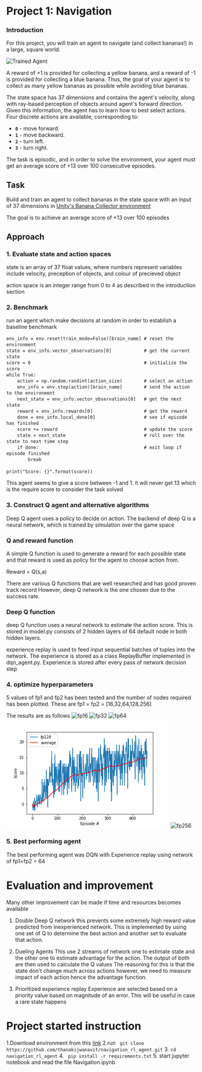 [//]: # (Image References)

[image1]: https://user-images.githubusercontent.com/10624937/42135619-d90f2f28-7d12-11e8-8823-82b970a54d7e.gif "Trained Agent"

# Project 1: Navigation

### Introduction

For this project, you will train an agent to navigate (and collect bananas!) in a large, square world.  

![Trained Agent][image1]

A reward of +1 is provided for collecting a yellow banana, and a reward of -1 is provided for collecting a blue banana.  Thus, the goal of your agent is to collect as many yellow bananas as possible while avoiding blue bananas.  

The state space has 37 dimensions and contains the agent's velocity, along with ray-based perception of objects around agent's forward direction.  Given this information, the agent has to learn how to best select actions.  Four discrete actions are available, corresponding to:
- **`0`** - move forward.
- **`1`** - move backward.
- **`2`** - turn left.
- **`3`** - turn right.

The task is episodic, and in order to solve the environment, your agent must get an average score of +13 over 100 consecutive episodes.

## Task
Build and train an agent to collect bananas in the state space with an input of 37 dimensions in
[Unity's Banana Collector environment](https://github.com/Unity-Technologies/ml-agents/blob/master/docs/Learning-Environment-Examples.md#banana-collector)

The goal is to achieve an average score of +13 over 100 episodes

## Approach

### 1. Evaluate state and action spaces
state is an array of 37 float values, where numbers represent variables include velocity, preception of objects, and colour of precieved object

action space is an integer range from 0 to 4 as described in the introduction section

### 2. Benchmark
run an agent which make decisions at random in order to establish a baseline benchmark
```
env_info = env.reset(train_mode=False)[brain_name] # reset the environment
state = env_info.vector_observations[0]            # get the current state
score = 0                                          # initialize the score
while True:
    action = np.random.randint(action_size)        # select an action
    env_info = env.step(action)[brain_name]        # send the action to the environment
    next_state = env_info.vector_observations[0]   # get the next state
    reward = env_info.rewards[0]                   # get the reward
    done = env_info.local_done[0]                  # see if episode has finished
    score += reward                                # update the score
    state = next_state                             # roll over the state to next time step
    if done:                                       # exit loop if episode finished
        break
    
print("Score: {}".format(score)) 
```
This agent seems to give a score between -1 and 1. it will never get 13 which is the require score to consider the task solved

### 3. Construct Q agent and alternative algorithms

Deep Q agent uses a policy to decide on action. The backend of deep Q is a neural network,
which is trained by simulation over the game space

### Q and reward function
A simple Q function is used to generate a reward for each possible state and that reward is used as policy for the agent to choose action from.

Reward = Q(s,a)

There are various Q functions that are well researched and has good proven track record
However, deep Q network is the one chosen due to the success rate.

### Deep Q function
deep Q function uses a neural network to estimate the action score. This is stored in model.py consists of 2 hidden layers of 64 default node in both hidden layers.

experience replay is used to feed input sequential batches of tuples into the network. The experience is stored as a class ReplayBuffer implemented in dqn_agent.py. Experience is stored after every pass of network decision step

### 4. optimize hyperparameters

5 values of fp1 and fp2 has been tested and the number of nodes required has been plotted.
These are fp1 = fp2 = [16,32,64,128,256]


The results are as follows
![fp16](https://github.com/thanakijwanavit/navigation_rl_agent/blob/master/fp16.png?raw=true)
![fp32](https://github.com/thanakijwanavit/navigation_rl_agent/blob/master/fp32.png?raw=true)
![fp64](https://github.com/thanakijwanavit/navigation_rl_agent/blob/master/fp64.png?raw=true)
![fp128](https://github.com/thanakijwanavit/navigation_rl_agent/blob/master/fp128.png?raw=true)
![fp256](https://github.com/thanakijwanavit/navigation_rl_agent/blob/master/fp256.png?raw=true)


### 5. Best performing agent 

The best performing agent was DQN with Experience replay using network of fp1=fp2 = 64


# Evaluation and improvement

Many other improvement can be made if time and resources becomes available
1. Double Deep Q network
this prevents some extremely high reward value predicted from inexperienced network. This is implemented by using one set of Q to determine the best action and another set to evaluate that action.
2. Dueling Agents
This use 2 streams of network one to estimate state and the other one to estimate advantage for the action. The output of both are then used to calculate the Q values
The reasoning for this is that the state don't change much across actions however, we need to measure impact of each action hence the advantage function.

3. Prioritized experience replay
Experience are selected based on a priority value based on magnitude of an error. This will be useful in case a rare state happens


# Project started instruction

1.Download environment from this [link](https://s3-us-west-1.amazonaws.com/udacity-drlnd/P1/Banana/Banana_Linux.zip)
2.run ``` git clone https://github.com/thanakijwanavit/navigation_rl_agent.git```
3. ```cd navigation_rl_agent```
4. ``` pip install -r requirements.txt```
5. start jupyter notebook and read the file Navigation.ipynb